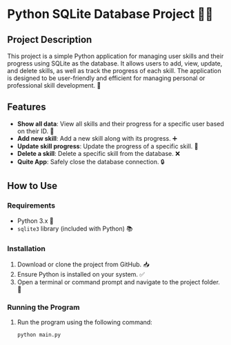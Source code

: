 # Python SQLite Database Project 🐍💾

## Project Description
This project is a simple Python application for managing user skills and their progress using SQLite as the database. It allows users to add, view, update, and delete skills, as well as track the progress of each skill. The application is designed to be user-friendly and efficient for managing personal or professional skill development. 🚀

## Features
- **Show all data**: View all skills and their progress for a specific user based on their ID. 👀
- **Add new skill**: Add a new skill along with its progress. ➕
- **Update skill progress**: Update the progress of a specific skill. 🔄
- **Delete a skill**: Delete a specific skill from the database. ❌
- **Quite App**: Safely close the database connection. 🔒

## How to Use

### Requirements
- Python 3.x 🐍
- `sqlite3` library (included with Python) 📚

### Installation
1. Download or clone the project from GitHub. 📥
2. Ensure Python is installed on your system. ✅
3. Open a terminal or command prompt and navigate to the project folder. 📂
 
### Running the Program
1. Run the program using the following command:
   ```bash
   python main.py
